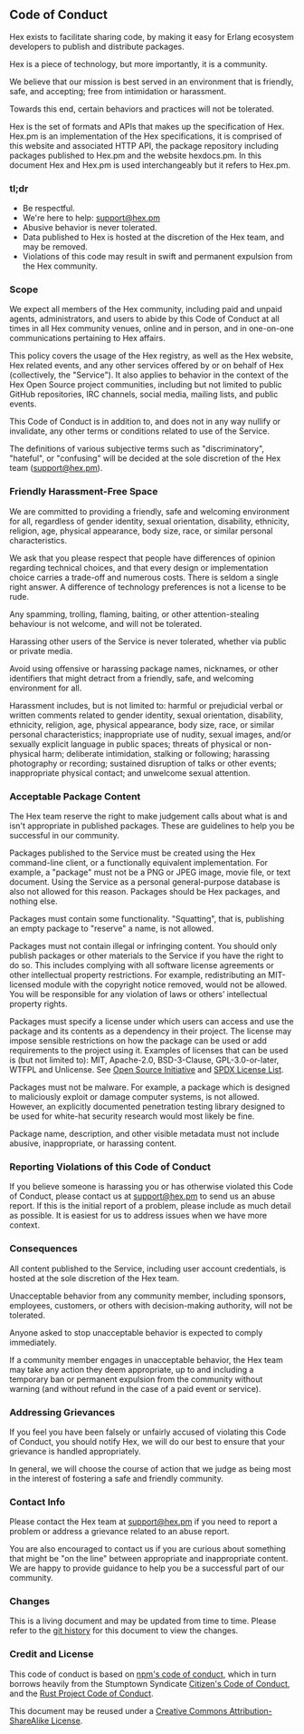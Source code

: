 ## Code of Conduct

Hex exists to facilitate sharing code, by making it easy for Erlang ecosystem developers to publish and distribute packages.

Hex is a piece of technology, but more importantly, it is a community.

We believe that our mission is best served in an environment that is friendly, safe, and accepting; free from intimidation or harassment.

Towards this end, certain behaviors and practices will not be tolerated.

Hex is the set of formats and APIs that makes up the specification of Hex. Hex.pm is an implementation of the Hex specifications, it is comprised of this website and associated HTTP API, the package repository including packages published to Hex.pm and the website hexdocs.pm. In this document Hex and Hex.pm is used interchangeably but it refers to Hex.pm.

### tl;dr

  * Be respectful.
  * We're here to help: <support@hex.pm>
  * Abusive behavior is never tolerated.
  * Data published to Hex is hosted at the discretion of the Hex team, and may be removed.
  * Violations of this code may result in swift and permanent expulsion from the Hex community.

### Scope

We expect all members of the Hex community, including paid and unpaid agents, administrators, and users to abide by this Code of Conduct at all times in all Hex community venues, online and in person, and in one-on-one communications pertaining to Hex affairs.

This policy covers the usage of the Hex registry, as well as the Hex website, Hex related events, and any other services offered by or on behalf of Hex (collectively, the "Service"). It also applies to behavior in the context of the Hex Open Source project communities, including but not limited to public GitHub repositories, IRC channels, social media, mailing lists, and public events.

This Code of Conduct is in addition to, and does not in any way nullify or invalidate, any other terms or conditions related to use of the Service.

The definitions of various subjective terms such as "discriminatory", "hateful", or "confusing" will be decided at the sole discretion of the Hex team (<support@hex.pm>).

### Friendly Harassment-Free Space

We are committed to providing a friendly, safe and welcoming environment for all, regardless of gender identity, sexual orientation, disability, ethnicity, religion, age, physical appearance, body size, race, or similar personal characteristics.

We ask that you please respect that people have differences of opinion regarding technical choices, and that every design or implementation choice carries a trade-off and numerous costs. There is seldom a single right answer. A difference of technology preferences is not a license to be rude.

Any spamming, trolling, flaming, baiting, or other attention-stealing behaviour is not welcome, and will not be tolerated.

Harassing other users of the Service is never tolerated, whether via public or private media.

Avoid using offensive or harassing package names, nicknames, or other identifiers that might detract from a friendly, safe, and welcoming environment for all.

Harassment includes, but is not limited to: harmful or prejudicial verbal or written comments related to gender identity, sexual orientation, disability, ethnicity, religion, age, physical appearance, body size, race, or similar personal characteristics; inappropriate use of nudity, sexual images, and/or sexually explicit language in public spaces; threats of physical or non-physical harm; deliberate intimidation, stalking or following; harassing photography or recording; sustained disruption of talks or other events; inappropriate physical contact; and unwelcome sexual attention.

### Acceptable Package Content

The Hex team reserve the right to make judgement calls about what is and isn't appropriate in published packages. These are guidelines to help you be successful in our community.

Packages published to the Service must be created using the Hex command-line client, or a functionally equivalent implementation. For example, a "package" must not be a PNG or JPEG image, movie file, or text document. Using the Service as a personal general-purpose database is also not allowed for this reason. Packages should be Hex packages, and nothing else.

Packages must contain some functionality. "Squatting", that is, publishing an empty package to "reserve" a name, is not allowed.

Packages must not contain illegal or infringing content. You should only publish packages or other materials to the Service if you have the right to do so. This includes complying with all software license agreements or other intellectual property restrictions. For example, redistributing an MIT-licensed module with the copyright notice removed, would not be allowed. You will be responsible for any violation of laws or others’ intellectual property rights.

Packages must specify a license under which users can access and use the package and its contents as a dependency in their project. The license may impose sensible restrictions on how the package can be used or add requirements to the project using it. Examples of licenses that can be used is (but not limited to): MIT, Apache-2.0, BSD-3-Clause, GPL-3.0-or-later, WTFPL and Unlicense. See [Open Source Initiative](https://opensource.org/) and [SPDX License List](https://spdx.org/licenses/).

Packages must not be malware. For example, a package which is designed to maliciously exploit or damage computer systems, is not allowed. However, an explicitly documented penetration testing library designed to be used for white-hat security research would most likely be fine.

Package name, description, and other visible metadata must not include abusive, inappropriate, or harassing content.

### Reporting Violations of this Code of Conduct

If you believe someone is harassing you or has otherwise violated this Code of Conduct, please contact us at <support@hex.pm> to send us an abuse report. If this is the initial report of a problem, please include as much detail as possible. It is easiest for us to address issues when we have more context.

### Consequences

All content published to the Service, including user account credentials, is hosted at the sole discretion of the Hex team.

Unacceptable behavior from any community member, including sponsors, employees, customers, or others with decision-making authority, will not be tolerated.

Anyone asked to stop unacceptable behavior is expected to comply immediately.

If a community member engages in unacceptable behavior, the Hex team may take any action they deem appropriate, up to and including a temporary ban or permanent expulsion from the community without warning (and without refund in the case of a paid event or service).

### Addressing Grievances

If you feel you have been falsely or unfairly accused of violating this Code of Conduct, you should notify Hex, we will do our best to ensure that your grievance is handled appropriately.

In general, we will choose the course of action that we judge as being most in the interest of fostering a safe and friendly community.

### Contact Info

Please contact the Hex team at <support@hex.pm> if you need to report a problem or address a grievance related to an abuse report.

You are also encouraged to contact us if you are curious about something that might be "on the line" between appropriate and inappropriate content. We are happy to provide guidance to help you be a successful part of our community.

### Changes

This is a living document and may be updated from time to time. Please refer to the [git history](https://github.com/hexpm/hexpm/blob/master/lib/hexpm/web/templates/policy/coc.html.md) for this document to view the changes.

### Credit and License

This code of conduct is based on [npm's code of conduct](http://www.npmjs.com/policies/conduct), which in turn borrows heavily from the Stumptown Syndicate [Citizen's Code of Conduct](http://citizencodeofconduct.org), and the [Rust Project Code of Conduct](https://github.com/mozilla/rust/wiki/Note-development-policy#conduct).

This document may be reused under a [Creative Commons Attribution-ShareAlike License](http://creativecommons.org/licenses/by-sa/4.0).
